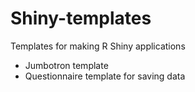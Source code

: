 # Shiny-templates
Templates for making R Shiny applications

* Jumbotron template
* Questionnaire template for saving data 
